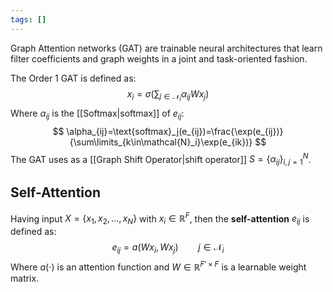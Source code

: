 ```yaml
---
tags: []
---
```

Graph Attention networks (GAT) are trainable neural architectures that learn filter coefficients and graph weights in a joint and task-oriented fashion.

The Order 1 GAT is defined as:
$$
x_i=\sigma\left(\sum_{j\in\mathcal{N}_i}\alpha_{ij}Wx_j\right)
$$
Where $\alpha_{ij}$ is the [[Softmax|softmax]] of $e_{ij}$:
$$
\alpha_{ij}=\text{softmax}_j(e_{ij})=\frac{\exp(e_{ij})}{\sum\limits_{k\in\mathcal{N}_i}\exp(e_{ik})}
$$
The GAT uses as a [[Graph Shift Operator|shift operator]] $S=\{\alpha_{ij}\}^N_{i,j=1}$.
## Self-Attention
Having input $X=\{x_1,x_2,\dots,x_N\}$ with $x_i\in\mathbb{R}^F$, then the **self-attention** $e_{ij}$ is defined as:
$$
e_{ij}=a(Wx_i,Wx_j) \qquad j\in\mathcal{N}_i
$$
Where $a(\cdot)$ is an attention function and $W\in\mathbb{R}^{F'\times F}$ is a learnable weight matrix.